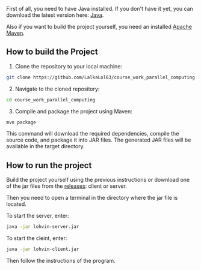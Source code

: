 First of all, you need to have Java installed. If you don't have it yet, you can download the latest version here: [Java](https://www.oracle.com/java/technologies/downloads/).

Also if you want to build the project yourself, you need an installed [Apache Maven](https://maven.apache.org/install.html).

## How to build the Project

1. Clone the repository to your local machine:
```bash
git clone https://github.com/LalkaLol63/course_work_parallel_computing
```   
2. Navigate to the сloned repository:
```bash
cd course_work_parallel_computing
```
3. Compile and package the project using Maven:
```bash
mvn package
```
This command will download the required dependencies, compile the source code, and package it into JAR files. The generated JAR files will be available in the target directory.

## How to run the project

Build the project yourself using the previous instructions or download one of the jar files from the [releases](https://github.com/LalkaLol63/course_work_parallel_computing/releases): client or server.

Then you need to open a terminal in the directory where the jar file is located.

To start the server, enter: 
```bash
java -jar lohvin-server.jar
```
To start the cleint, enter:
```bash
java -jar lohvin-client.jar
```
Then follow the instructions of the program.

